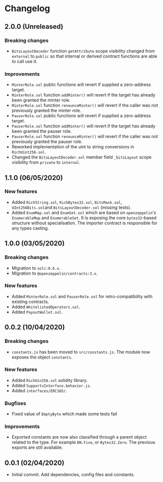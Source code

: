 # Changelog

## 2.0.0 (Unreleased)

### Breaking changes
 * `BitsLayoutDecoder` function `getAttribute` scope visibility changed from `external` to `public` so that internal or derived contract functions are able to call use it.

### Improvements
 * `MinterRole.sol` public functions will revert if supplied a zero-address target.
 * `MinterRole.sol` function `addMinter()` will revert if the target has already been granted the minter role.
 * `MinterRole.sol` function `renounceMinter()` will revert if the caller was not previously granted the minter role.
 * `PauserRole.sol` public functions will revert if supplied a zero-address target.
 * `PauserRole.sol` function `addMinter()` will revert if the target has already been granted the pauser role.
 * `PauserRole.sol` function `renounceMinter()` will revert if the caller was not previously granted the pauser role.
 * Reworked implementation of the uint to string conversions in `RichUint256.sol`.
 * Changed the `BitsLayoutDecoder.sol` member field `_bitsLayout` scope visibility from `private` to `internal`.

## 1.1.0 (06/05/2020)

### New features
 * Added `RichString.sol`, `RichBytes32.sol`, `BitsMask.sol`, `UInt256Bits.sol`and `BitsLayoutDecoder.sol` (missing tests).
 * Added `EnumMap.sol` and `EnumSet.sol` which are based on `openzeppelin`'s `EnumerableMap` and `EnumerableSet`. It is exposing the core `bytes32`-based structure without specialisation. The importer contract is responsible for any types casting.

## 1.0.0 (03/05/2020)

### Breaking changes
 * Migration to `solc:0.6.x`.
 * Migration to `@openzeppelin/contracts:3.x`.

### New features
 * Added `MinterRole.sol` and `PauserRole.sol` for retro-compatibility with existing contracts.
 * Added `WhitelistedOperators.sol`.
 * Added `PayoutWallet.sol`.

## 0.0.2 (10/04/2020)

### Breaking changes
 * `constants.js` has been moved to `src/constants.js`. The module now exposes the object `constants`.

### New features
 * Added `RichUin256.sol` solidity library.
 * Added `SupportsInterface.behavior.js`.
 * Added `interfaces/ERC165/`.

### Bugfixes
 * Fixed value of `EmptyByte` which made some tests fail

### Improvements
 * Exported constants are now also classified through a parent object related to the type. For example `BN.Five`, or `Bytes32.Zero`. The previous exports are still available.

## 0.0.1 (02/04/2020)
 * Initial commit. Add dependencies, config files and constants.
